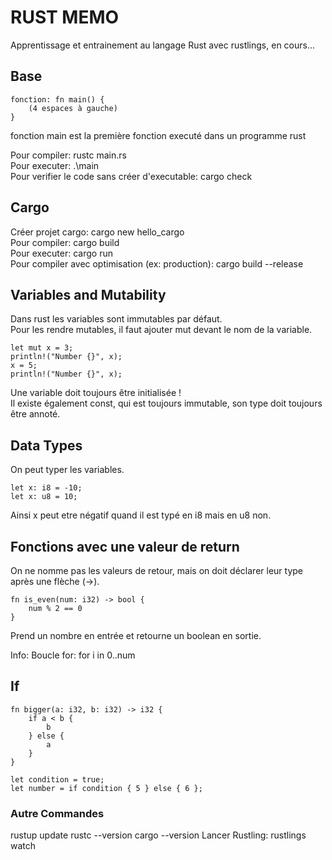 # RUST MEMO
Apprentissage et entrainement au langage Rust avec rustlings, en cours...

## Base
```
fonction: fn main() {
    (4 espaces à gauche)
}
```
fonction main est la première fonction executé dans un programme rust  
  
Pour compiler: rustc main.rs  
Pour executer: .\main  
Pour verifier le code sans créer d'executable: cargo check  

## Cargo
Créer projet cargo: cargo new hello_cargo  
Pour compiler: cargo build  
Pour executer: cargo run  
Pour compiler avec optimisation (ex: production): cargo build --release  

## Variables and Mutability
Dans rust les variables sont immutables par défaut.  
Pour les rendre mutables, il faut ajouter mut devant le nom de la variable.  
```
let mut x = 3;
println!("Number {}", x);
x = 5;
println!("Number {}", x);
```
Une variable doit toujours être initialisée !  
Il existe également const, qui est toujours immutable, son type doit toujours être annoté.

## Data Types
On peut typer les variables.
```
let x: i8 = -10;
let x: u8 = 10;
```
Ainsi x peut etre négatif quand il est typé en i8 mais en u8 non.

## Fonctions avec une valeur de return
On ne nomme pas les valeurs de retour, mais on doit déclarer leur type après une flèche (->).
```
fn is_even(num: i32) -> bool {
    num % 2 == 0
}
```
Prend un nombre en entrée et retourne un boolean en sortie.  
  
Info: Boucle for: for i in 0..num

## If
```
fn bigger(a: i32, b: i32) -> i32 {
    if a < b {
        b
    } else {
        a
    }
}
```
```
let condition = true;
let number = if condition { 5 } else { 6 };
```


### Autre Commandes
rustup update
rustc --version
cargo --version
Lancer Rustling: rustlings watch